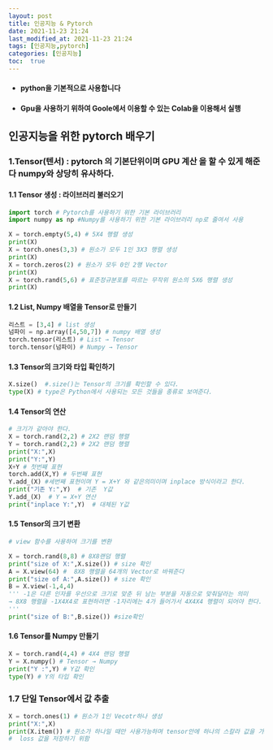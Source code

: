 ```yaml
---
layout: post
title: 인공지능 & Pytorch
date: 2021-11-23 21:24 
last_modified_at: 2021-11-23 21:24
tags: [인공지능,pytorch]
categories: [인공지능]
toc:  true
---
```


* #### python을 기본적으로 사용합니다  
* #### Gpu을 사용하기 위하여 Goole에서 이용할 수 있는 Colab을 이용해서 실행

## 인공지능을 위한 pytorch 배우기 

### __1.Tensor(텐서)__ : pytorch 의 기본단위이며 __GPU 계산__ 을 할 수 있게 해준다 numpy와 상당히 유사하다.
#### __1.1 Tensor 생성__ : 라이브러리 불러오기

```python
import torch # Pytorch를 사용하기 위한 기본 라이브러리
import numpy as np #Numpy를 사용하기 위한 기본 라이브러리 np로 줄여서 사용

X = torch.empty(5,4) # 5X4 행렬 생성
print(X)
X = torch.ones(3,3) # 원소가 모두 1인 3X3 행렬 생성
print(X)
X = torch.zeros(2) # 원소가 모두 0인 2행 Vector
print(X)
X = torch.rand(5,6) # 표준정규분포를 따르는 무작위 원소의 5X6 행렬 생성
print(X) 
```
#### 1.2 List, Numpy 배열을 Tensor로 만들기

```python
리스트 = [3,4] # list 생성
넘파이 = np.array([4,50,7]) # numpy 배열 생성
torch.tensor(리스트) # List → Tensor
torch.tensor(넘파이) # Numpy → Tensor
```

#### 1.3 Tensor의 크기와 타입 확인하기
```python
X.size()  #.size()는 Tensor의 크기를 확인할 수 있다.
type(X) # type은 Python에서 사용되는 모든 것들을 종류로 보여준다.
```

#### 1.4 Tensor의 연산
```python
# 크기가 같아야 한다.
X = torch.rand(2,2) # 2X2 랜덤 행렬
Y = torch.rand(2,2) # 2X2 랜덤 행렬
print("X:",X)
print("Y:",Y)
X+Y # 첫번째 표현
torch.add(X,Y) # 두번째 표현
Y.add_(X) #세번째 표현이며 Y = X+Y 와 같은의미이며 inplace 방식이라고 한다.
print("기존 Y:",Y)  # 기존  Y값
Y.add_(X)  # Y = X+Y 연산
print("inplace Y:",Y)  # 대체된 Y값
```
#### 1.5 Tensor의 크기 변환

```python
# view 함수를 사용하여 크기를 변환

X = torch.rand(8,8) # 8X8랜덤 행렬
print("size of X:",X.size()) # size 확인 
A = X.view(64) #  8X8 행렬을 64개의 Vector로 바꿔준다 
print("size of A:",A.size()) # size 확인
B = X.view(-1,4,4) 
''' -1은 다른 인자를 우선으로 크기로 맞춘 뒤 남는 부분을 자동으로 맞춰달라는 의미 
→ 8X8 행렬을 -1X4X4로 표현하려면 -1자리에는 4가 들어가서 4X4X4 행렬이 되어야 한다. 따라서 -1자리에는 4가 자동으로 맞춰짐
'''
print("size of B:",B.size()) #size확인
```
#### 1.6 Tensor를 Numpy 만들기 
```python
X = torch.rand(4,4) # 4X4 랜덤 행렬 
Y = X.numpy() # Tensor → Numpy
print("Y :",Y) # Y값 확인
type(Y) # Y의 타입 확인
```

### 1.7 단일 Tensor에서 값 추출

```python
X = torch.ones(1) # 원소가 1인 Vecotr하나 생성
print("X:",X)
print(X.item()) # 원소가 하나일 때만 사용가능하며 tensor안에 하나의 스칼라 값을 가져온다. 텐서(행렬)가 아님
#  loss 값을 저장하기 위함
```